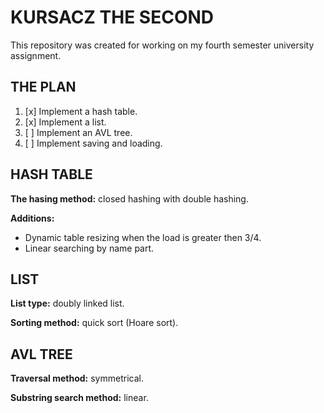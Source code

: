 KURSACZ THE SECOND
==================

This repository was created for working on my fourth semester university assignment.

THE PLAN
--------

1. [x] Implement a hash table.
2. [x] Implement a list.
3. [ ] Implement an AVL tree.
4. [ ] Implement saving and loading.

HASH TABLE
----------

**The hasing method:** closed hashing with double hashing.

**Additions:**
- Dynamic table resizing when the load is greater then 3/4.
- Linear searching by name part.

LIST
----

**List type:** doubly linked list.

**Sorting method:** quick sort (Hoare sort).

AVL TREE
--------

**Traversal method:** symmetrical.

**Substring search method:** linear.
